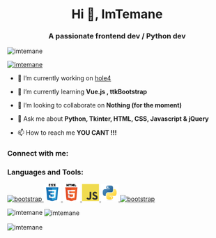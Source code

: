 <h1 align="center">Hi 👋, ImTemane</h1>
<h3 align="center">A passionate frontend dev / Python dev</h3>

<p align="left"> <img src="https://komarev.com/ghpvc/?username=imtemane&label=Profile%20views&color=0e75b6&style=flat" alt="imtemane" /> </p>

<p align="left"> <a href="https://github.com/ryo-ma/github-profile-trophy"><img src="https://github-profile-trophy.vercel.app/?username=imtemane" alt="imtemane" /></a> </p>

- 🔭 I’m currently working on [hole4](https://github.com/ImTemane/hole4)

- 🌱 I’m currently learning **Vue.js , ttkBootstrap**

- 👯 I’m looking to collaborate on **Nothing (for the moment)**

- 💬 Ask me about **Python, Tkinter, HTML, CSS, Javascript & jQuery**

- 📫 How to reach me **YOU CANT !!!**

<h3 align="left">Connect with me:</h3>
<p align="left">
</p>

<h3 align="left">Languages and Tools:</h3>
<p align="left"> <a href="https://getbootstrap.com" target="_blank" rel="noreferrer"> <img src="https://upload.wikimedia.org/wikipedia/commons/thumb/b/b2/Bootstrap_logo.svg/2560px-Bootstrap_logo.svg.png" alt="bootstrap" width="40" height="40"/> </a> <a href="https://www.w3schools.com/css/" target="_blank" rel="noreferrer"> <img src="https://raw.githubusercontent.com/devicons/devicon/master/icons/css3/css3-original-wordmark.svg" alt="css3" width="40" height="40"/> </a> <a href="https://www.w3.org/html/" target="_blank" rel="noreferrer"> <img src="https://raw.githubusercontent.com/devicons/devicon/master/icons/html5/html5-original-wordmark.svg" alt="html5" width="40" height="40"/> </a> <a href="https://developer.mozilla.org/en-US/docs/Web/JavaScript" target="_blank" rel="noreferrer"> <img src="https://raw.githubusercontent.com/devicons/devicon/master/icons/javascript/javascript-original.svg" alt="javascript" width="40" height="40"/> </a> <a href="https://www.python.org" target="_blank" rel="noreferrer"> <img src="https://raw.githubusercontent.com/devicons/devicon/master/icons/python/python-original.svg" alt="python" width="40" height="40"/> </a> <a href="https://jquery.com" target="_blank" rel="noreferrer"> <img src="https://cdn.icon-icons.com/icons2/2699/PNG/512/jquery_vertical_logo_icon_169489.png" alt="bootstrap" width="40" height="40"/></a></p>

<p><img align="left" src="https://github-readme-stats.vercel.app/api/top-langs?username=imtemane&show_icons=true&locale=en&layout=compact" alt="imtemane" /></p>

<p>&nbsp;<img align="center" src="https://github-readme-stats.vercel.app/api?username=imtemane&show_icons=true&locale=en" alt="imtemane" /></p>

<p><img align="center" src="https://github-readme-streak-stats.herokuapp.com/?user=imtemane&" alt="imtemane" /></p>


